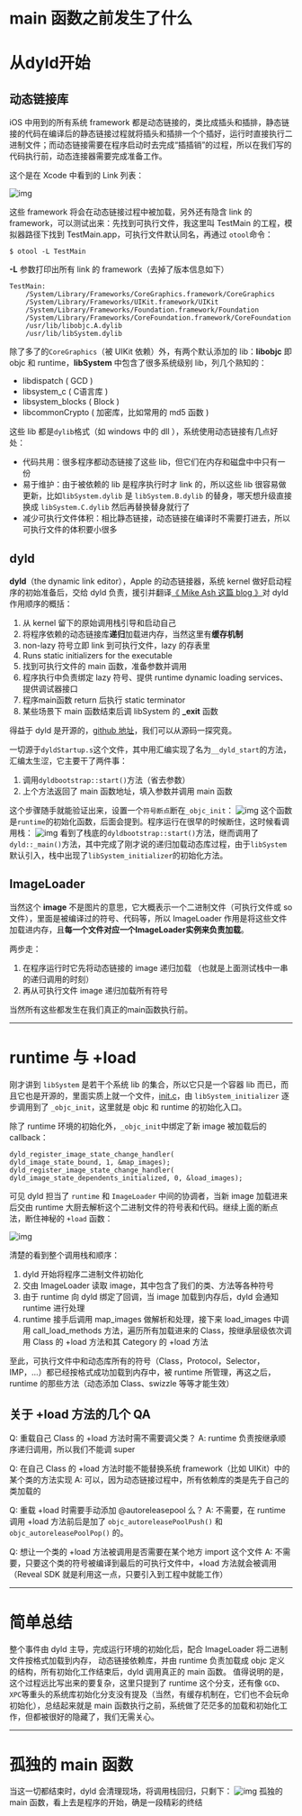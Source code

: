 # main 函数之前发生了什么

# 从dyld开始

## 动态链接库

iOS 中用到的所有系统 framework 都是动态链接的，类比成插头和插排，静态链接的代码在编译后的静态链接过程就将插头和插排一个个插好，运行时直接执行二进制文件；而动态链接需要在程序启动时去完成“插插销”的过程，所以在我们写的代码执行前，动态连接器需要完成准备工作。

这个是在 Xcode 中看到的 Link 列表： 

![img](http://ww4.sinaimg.cn/mw600/51530583jw1ejx4ul5susj20wg0803zh.jpg)

这些 framework 将会在动态链接过程中被加载，另外还有隐含 link 的 framework，可以测试出来：先找到可执行文件，我这里叫 TestMain 的工程，模拟器路径下找到 TestMain.app，可执行文件默认同名，再通过 `otool`命令：

```
$ otool -L TestMain
```

**-L** 参数打印出所有 link 的 framework（去掉了版本信息如下）

```
TestMain:
    /System/Library/Frameworks/CoreGraphics.framework/CoreGraphics
    /System/Library/Frameworks/UIKit.framework/UIKit
    /System/Library/Frameworks/Foundation.framework/Foundation
    /System/Library/Frameworks/CoreFoundation.framework/CoreFoundation
    /usr/lib/libobjc.A.dylib
    /usr/lib/libSystem.dylib
```

除了多了的`CoreGraphics`（被 UIKit 依赖）外，有两个默认添加的 lib：**libobjc** 即 objc 和 runtime，**libSystem** 中包含了很多系统级别 lib，列几个熟知的：

- libdispatch ( GCD )
- libsystem_c ( C语言库 )
- libsystem_blocks ( Block )
- libcommonCrypto ( 加密库，比如常用的 md5 函数 )

这些 lib 都是`dylib`格式（如 windows 中的 dll ），系统使用动态链接有几点好处：

- 代码共用：很多程序都动态链接了这些 lib，但它们在内存和磁盘中中只有一份
- 易于维护：由于被依赖的 lib 是程序执行时才 link 的，所以这些 lib 很容易做更新，比如`libSystem.dylib` 是 `libSystem.B.dylib` 的替身，哪天想升级直接换成 `libSystem.C.dylib` 然后再替换替身就行了
- 减少可执行文件体积：相比静态链接，动态链接在编译时不需要打进去，所以可执行文件的体积要小很多

## dyld

**dyld**（the dynamic link editor），Apple 的动态链接器，系统 kernel 做好启动程序的初始准备后，交给 dyld 负责，援引并翻译[《 Mike Ash 这篇 blog 》](https://www.mikeash.com/pyblog/friday-qa-2012-11-09-dyld-dynamic-linking-on-os-x.html)对 dyld 作用顺序的概括：

1. 从 kernel 留下的原始调用栈引导和启动自己
2. 将程序依赖的动态链接库**递归**加载进内存，当然这里有**缓存机制**
3. non-lazy 符号立即 link 到可执行文件，lazy 的存表里
4. Runs static initializers for the executable
5. 找到可执行文件的 main 函数，准备参数并调用
6. 程序执行中负责绑定 lazy 符号、提供 runtime dynamic loading services、提供调试器接口
7. 程序main函数 return 后执行 static terminator
8. 某些场景下 main 函数结束后调 libSystem 的 **_exit** 函数

得益于 dyld 是开源的，[github 地址](https://github.com/opensource-apple/dyld)，我们可以从源码一探究竟。

一切源于`dyldStartup.s`这个文件，其中用汇编实现了名为`__dyld_start`的方法，汇编太生涩，它主要干了两件事：

1. 调用`dyldbootstrap::start()`方法（省去参数）
2. 上个方法返回了 main 函数地址，填入参数并调用 main 函数

这个步骤随手就能验证出来，设置一个`符号断点`断在`_objc_init`：
![img](http://ww1.sinaimg.cn/mw600/51530583jw1ejxgn8un3cj20oo09675i.jpg)
这个函数是`runtime`的初始化函数，后面会提到。程序运行在很早的时候断住，这时候看调用栈：
![img](http://ww3.sinaimg.cn/mw600/51530583jw1ejxgwiptytj20jw0f0q5r.jpg)
看到了栈底的`dyldbootstrap::start()`方法，继而调用了`dyld::_main()`方法，其中完成了刚才说的递归加载动态库过程，由于`libSystem`默认引入，栈中出现了`libSystem_initializer`的初始化方法。

## ImageLoader

当然这个 **image** 不是图片的意思，它大概表示一个二进制文件（可执行文件或 so 文件），里面是被编译过的符号、代码等，所以 ImageLoader 作用是将这些文件加载进内存，且**每一个文件对应一个ImageLoader实例来负责加载**。

两步走：

1. 在程序运行时它先将动态链接的 image 递归加载 （也就是上面测试栈中一串的递归调用的时刻）
2. 再从可执行文件 image 递归加载所有符号

当然所有这些都发生在我们真正的main函数执行前。

------

# runtime 与 +load

刚才讲到 `libSystem` 是若干个系统 lib 的集合，所以它只是一个容器 lib 而已，而且它也是开源的，里面实质上就一个文件，[init.c](http://www.opensource.apple.com/source/Libsystem/Libsystem-169.3/init.c)，由 `libSystem_initializer` 逐步调用到了 `_objc_init`，这里就是 objc 和 runtime 的初始化入口。

除了 runtime 环境的初始化外，`_objc_init`中绑定了新 image 被加载后的 callback：

```
dyld_register_image_state_change_handler(
dyld_image_state_bound, 1, &map_images);
dyld_register_image_state_change_handler(
dyld_image_state_dependents_initialized, 0, &load_images);
```

可见 dyld 担当了 `runtime` 和 `ImageLoader` 中间的协调者，当新 image 加载进来后交由 runtime 大厨去解析这个二进制文件的符号表和代码。继续上面的断点法，断住神秘的 `+load` 函数：

![img](http://ww1.sinaimg.cn/mw690/51530583jw1ejyjgvetq1j20jk0bc0uf.jpg)

清楚的看到整个调用栈和顺序：

1. dyld 开始将程序二进制文件初始化
2. 交由 ImageLoader 读取 image，其中包含了我们的类、方法等各种符号
3. 由于 runtime 向 dyld 绑定了回调，当 image 加载到内存后，dyld 会通知 runtime 进行处理
4. runtime 接手后调用 map_images 做解析和处理，接下来 load_images 中调用 call_load_methods 方法，遍历所有加载进来的 Class，按继承层级依次调用 Class 的 +load 方法和其 Category 的 +load 方法

至此，可执行文件中和动态库所有的符号（Class，Protocol，Selector，IMP，…）都已经按格式成功加载到内存中，被 runtime 所管理，再这之后，runtime 的那些方法（动态添加 Class、swizzle 等等才能生效）

## 关于 +load 方法的几个 QA

Q: 重载自己 Class 的 +load 方法时需不需要调父类？
A: runtime 负责按继承顺序递归调用，所以我们不能调 super

Q: 在自己 Class 的 +load 方法时能不能替换系统 framework（比如 UIKit）中的某个类的方法实现
A: 可以，因为动态链接过程中，所有依赖库的类是先于自己的类加载的

Q: 重载 +load 时需要手动添加 @autoreleasepool 么？
A: 不需要，在 runtime 调用 +load 方法前后是加了 `objc_autoreleasePoolPush()` 和 `objc_autoreleasePoolPop()` 的。

Q: 想让一个类的 +load 方法被调用是否需要在某个地方 import 这个文件
A: 不需要，只要这个类的符号被编译到最后的可执行文件中，+load 方法就会被调用（Reveal SDK 就是利用这一点，只要引入到工程中就能工作）

------

# 简单总结

整个事件由 dyld 主导，完成运行环境的初始化后，配合 ImageLoader 将二进制文件按格式加载到内存，
动态链接依赖库，并由 runtime 负责加载成 objc 定义的结构，所有初始化工作结束后，dyld 调用真正的 main 函数。
值得说明的是，这个过程远比写出来的要复杂，这里只提到了 runtime 这个分支，还有像 `GCD`、`XPC`等重头的系统库初始化分支没有提及（当然，有缓存机制在，它们也不会玩命初始化），总结起来就是 main 函数执行之前，系统做了茫茫多的加载和初始化工作，但都被很好的隐藏了，我们无需关心。

------

# 孤独的 main 函数

当这一切都结束时，dyld 会清理现场，将调用栈回归，只剩下：
![img](http://ww3.sinaimg.cn/mw690/51530583jw1ejykutdlvsj20fc02smx9.jpg)
孤独的 main 函数，看上去是程序的开始，确是一段精彩的终结